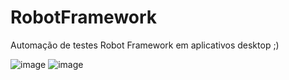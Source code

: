 # RobotFramework
Automação de testes
Robot Framework em aplicativos desktop ;)













![image](https://user-images.githubusercontent.com/22670639/189210449-04bfb27f-a161-4e8d-a5a6-8732128fe9a8.png)
![image](https://user-images.githubusercontent.com/22670639/189210373-2d523176-20ae-47be-bc2b-273995d6cdc2.png)
